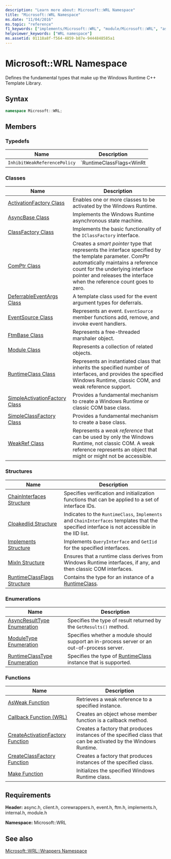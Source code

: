 ```yaml
---
description: "Learn more about: Microsoft::WRL Namespace"
title: "Microsoft::WRL Namespace"
ms.date: "11/04/2016"
ms.topic: "reference"
f1_keywords: ["implements/Microsoft::WRL", "module/Microsoft::WRL", "async/Microsoft::WRL", "internal/Microsoft::WRL", "event/Microsoft::WRL", "ftm/Microsoft::WRL", "client/Microsoft::WRL", "corewrappers/Microsoft::WRL"]
helpviewer_keywords: ["WRL namespace"]
ms.assetid: 01118a8f-f564-4859-b87e-9444848585a1
---
```

# Microsoft::WRL Namespace

Defines the fundamental types that make up the Windows Runtime C++ Template Library.

## Syntax

```cpp
namespace Microsoft::WRL;
```

## Members

### Typedefs

|Name|Description|
|----------|-----------------|
|`InhibitWeakReferencePolicy`|`RuntimeClassFlags<WinRt | InhibitWeakReference>`|

### Classes

|Name|Description|
|----------|-----------------|
|[ActivationFactory Class](activationfactory-class.md)|Enables one or more classes to be activated by the Windows Runtime.|
|[AsyncBase Class](asyncbase-class.md)|Implements the Windows Runtime asynchronous state machine.|
|[ClassFactory Class](classfactory-class.md)|Implements the basic functionality of the `IClassFactory` interface.|
|[ComPtr Class](comptr-class.md)|Creates a *smart pointer* type that represents the interface specified by the template parameter. ComPtr automatically maintains a reference count for the underlying interface pointer and releases the interface when the reference count goes to zero.|
|[DeferrableEventArgs Class](deferrableeventargs-class.md)|A template class used for the event argument types for deferrals.|
|[EventSource Class](eventsource-class.md)|Represents an event. `EventSource` member functions add, remove, and invoke event handlers.|
|[FtmBase Class](ftmbase-class.md)|Represents a free-threaded marshaler object.|
|[Module Class](module-class.md)|Represents a collection of related objects.|
|[RuntimeClass Class](runtimeclass-class.md)|Represents an instantiated class that inherits the specified number of interfaces, and provides the specified Windows Runtime, classic COM, and weak reference support.|
|[SimpleActivationFactory Class](simpleactivationfactory-class.md)|Provides a fundamental mechanism to create a Windows Runtime or classic COM base class.|
|[SimpleClassFactory Class](simpleclassfactory-class.md)|Provides a fundamental mechanism to create a base class.|
|[WeakRef Class](weakref-class.md)|Represents a *weak reference* that can be used by only the Windows Runtime, not classic COM. A weak reference represents an object that might or might not be accessible.|

### Structures

|Name|Description|
|----------|-----------------|
|[ChainInterfaces Structure](chaininterfaces-structure.md)|Specifies verification and initialization functions that can be applied to a set of interface IDs.|
|[CloakedIid Structure](cloakediid-structure.md)|Indicates to the `RuntimeClass`, `Implements` and `ChainInterfaces` templates that the specified interface is not accessible in the IID list.|
|[Implements Structure](implements-structure.md)|Implements `QueryInterface` and `GetIid` for the specified interfaces.|
|[MixIn Structure](mixin-structure.md)|Ensures that a runtime class derives from Windows Runtime interfaces, if any, and then classic COM interfaces.|
|[RuntimeClassFlags Structure](runtimeclassflags-structure.md)|Contains the type for an instance of a [RuntimeClass](runtimeclass-class.md).|

### Enumerations

|Name|Description|
|----------|-----------------|
|[AsyncResultType Enumeration](asyncresulttype-enumeration.md)|Specifies the type of result returned by the `GetResults()` method.|
|[ModuleType Enumeration](moduletype-enumeration.md)|Specifies whether a module should support an in-process server or an out-of-process server.|
|[RuntimeClassType Enumeration](runtimeclasstype-enumeration.md)|Specifies the type of [RuntimeClass](runtimeclass-class.md) instance that is supported.|

### Functions

|Name|Description|
|----------|-----------------|
|[AsWeak Function](asweak-function.md)|Retrieves a weak reference to a specified instance.|
|[Callback Function (WRL)](callback-function-wrl.md)|Creates an object whose member function is a callback method.|
|[CreateActivationFactory Function](createactivationfactory-function.md)|Creates a factory that produces instances of the specified class that can be activated by the Windows Runtime.|
|[CreateClassFactory Function](createclassfactory-function.md)|Creates a factory that produces instances of the specified class.|
|[Make Function](make-function.md)|Initializes the specified Windows Runtime class.|

## Requirements

**Header:** async.h, client.h, corewrappers.h, event.h, ftm.h, implements.h, internal.h, module.h

**Namespace:** Microsoft::WRL

## See also

[Microsoft::WRL::Wrappers Namespace](microsoft-wrl-wrappers-namespace.md)
